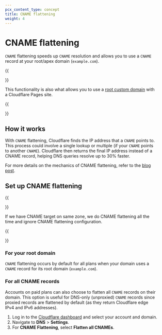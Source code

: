 ```yaml
---
pcx_content_type: concept
title: CNAME flattening
weight: 4
---
```


# CNAME flattening

`CNAME` flattening speeds up `CNAME` resolution and allows you to use a `CNAME` record at your root/apex domain (`example.com`). 

{{<Aside type="note">}}

This functionality is also what allows you to use a [root custom domain](/pages/platform/custom-domains/) with a Cloudflare Pages site.

{{</Aside>}}

## How it works

With `CNAME` flattening, Cloudflare finds the IP address that a `CNAME` points to. This process could involve a single lookup or multiple (if your `CNAME` points to another `CNAME`). Cloudflare then returns the final IP address instead of a CNAME record, helping DNS queries resolve up to 30% faster.

For more details on the mechanics of CNAME flattening, refer to the [blog post](https://blog.cloudflare.com/introducing-cname-flattening-rfc-compliant-cnames-at-a-domains-root/).

## Set up CNAME flattening

{{<Aside type="note">}}

If we have CNAME target on same zone, we do CNAME flattening all the time and ignore CNAME flattening configuration.

{{</Aside>}}

### For your root domain

`CNAME` flattening occurs by default for all plans when your domain uses a `CNAME` record for its root domain (`example.com`).

### For all CNAME records

Accounts on paid plans can also choose to flatten all `CNAME` records on their domain. This option is useful for DNS-only (unproxied) `CNAME` records since proxied records are flattened by default (as they return Cloudflare edge IPv4 and IPv6 addresses).

1.  Log in to the [Cloudflare dashboard](https://dash.cloudflare.com/login) and select your account and domain.
2.  Navigate to **DNS** > **Settings**.
3.  For **CNAME Flattening**, select **Flatten all CNAMEs**.
